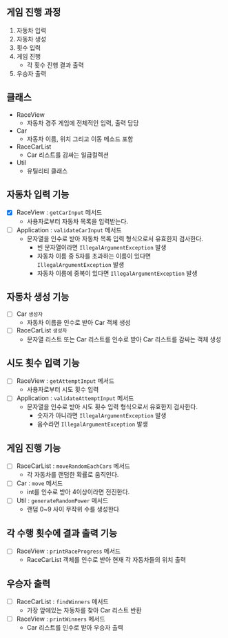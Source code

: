 ## 게임 진행 과정
1. 자동차 입력
2. 자동차 생성
3. 횟수 입력
4. 게임 진행 
   - 각 횟수 진행 결과 출력
5. 우승자 출력

## 클래스
- RaceView
  - 자동차 경주 게임에 전체적인 입력, 출력 담당
- Car
  - 자동차 이름, 위치 그리고 이동 메소드 포함
- RaceCarList
  - Car 리스트를 감싸는 일급컬렉션
- Util
  - 유틸리티 클래스

## 자동차 입력 기능
- [x] RaceView : `getCarInput` 메서드
  - 사용자로부터 자동차 목록을 입력받는다.
- [ ] Application : `validateCarInput` 메서드
  - 문자열을 인수로 받아 자동차 목록 입력 형식으로서 유효한지 검사한다.
    - 빈 문자열이라면 `IllegalArgumentException` 발생
    - 자동차 이름 중 5자를 초과하는 이름이 있다면 `IllegalArgumentException` 발생
    - 자동차 이름에 중복이 있다면 `IllegalArgumentException` 발생

## 자동차 생성 기능
- [ ] Car `생성자`
  - 자동차 이름을 인수로 받아 Car 객체 생성
- [ ] RaceCarList `생성자`
  - 문자열 리스트 또는 Car 리스트를 인수로 받아 Car 리스트를 감싸는 객체 생성

## 시도 횟수 입력 기능
- [ ] RaceView : `getAttemptInput` 메서드
  - 사용자로부터 시도 횟수 입력
- [ ] Application : `validateAttemptInput` 메서드
  - 문자열을 인수로 받아 시도 횟수 입력 형식으로서 유효한지 검사한다.
    - 숫자가 아니라면 `IllegalArgumentException` 발생
    - 음수라면 `IllegalArgumentException` 발생

## 게임 진행 기능
- [ ] RaceCarList : `moveRandomEachCars` 메서드
  - 각 자동차를 랜덤한 확률로 움직인다.
- [ ] Car : `move` 메서드
  - int를 인수로 받아 4이상이라면 전진한다.
- [ ] Util : `generateRandomPower` 메서드
  - 랜덤 0~9 사이 무작위 수를 생성한다

## 각 수행 횟수에 결과 출력 기능
- [ ] RaceView : `printRaceProgress` 메서드
  - RaceCarList 객체를 인수로 받아 현재 각 자동차들의 위치 출력

## 우승자 출력
- [ ] RaceCarList : `findWinners` 메서드
  - 가장 앞에있는 자동차를 찾아 Car 리스트 반환
- [ ] RaceView : `printWinners` 메서드
  - Car 리스트를 인수로 받아 우승자 출력